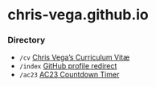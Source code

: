 # chris-vega.github.io
### Directory
- `/cv` [Chris Vega’s Curriculum Vitæ](https://chris-vega.github.io/cv)
- `/index` [GitHub profile redirect](https://chris-vega.github.io/index.html)
- `/ac23` [AC23 Countdown Timer](https://chris-vega.github.io/ac23.html)
